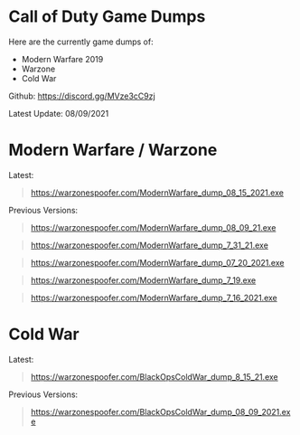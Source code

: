 # Call of Duty Game Dumps
Here are the currently game dumps of:
* Modern Warfare 2019
* Warzone
* Cold War

Github: https://discord.gg/MVze3cC9zj

Latest Update: 08/09/2021

# Modern Warfare / Warzone

Latest:
> https://warzonespoofer.com/ModernWarfare_dump_08_15_2021.exe

Previous Versions:
> https://warzonespoofer.com/ModernWarfare_dump_08_09_21.exe

> https://warzonespoofer.com/ModernWarfare_dump_7_31_21.exe

> https://warzonespoofer.com/ModernWarfare_dump_07_20_2021.exe

> https://warzonespoofer.com/ModernWarfare_dump_7_19.exe

> https://warzonespoofer.com/ModernWarfare_dump_7_16_2021.exe

# Cold War

Latest:
> https://warzonespoofer.com/BlackOpsColdWar_dump_8_15_21.exe

Previous Versions:
> https://warzonespoofer.com/BlackOpsColdWar_dump_08_09_2021.exe
